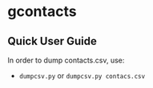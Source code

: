 # gcontacts

## Quick User Guide
In order to dump contacts.csv, use:
- `dumpcsv.py` or `dumpcsv.py contacs.csv`
